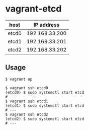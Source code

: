 # vagrant-etcd

|host |IP address    |
|-----|--------------|
|etcd0|192.168.33.200|
|etcd1|192.168.33.201|
|etcd2|192.168.33.202|

## Usage

```
$ vagrant up
```

```
$ vagrant ssh etcd0
(etcd0) $ sudo systemctl start etcd
# ---
$ vagrant ssh etcd1
(etcd1) $ sudo systemctl start etcd
# ---
$ vagrant ssh etcd2
(etcd2) $ sudo systemctl start etcd
# ---
